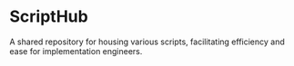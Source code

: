 # ScriptHub
A shared repository for housing various scripts, facilitating efficiency and ease for implementation engineers.
